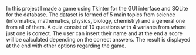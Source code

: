In this project I made a game using Tkinter for the GUI interface and SQLite for the database. The dataset is formed of 5 main topics from science (informatics, mathematics, physics, biology, chemistry) and a general one from all of them. A quiz consist of 10 questions 
with 4 variants from where just one is correct. The user can insert their name and at the end a score will be calculated depending on the correct answers. The result is displayed at the end with other options regarding the game.
